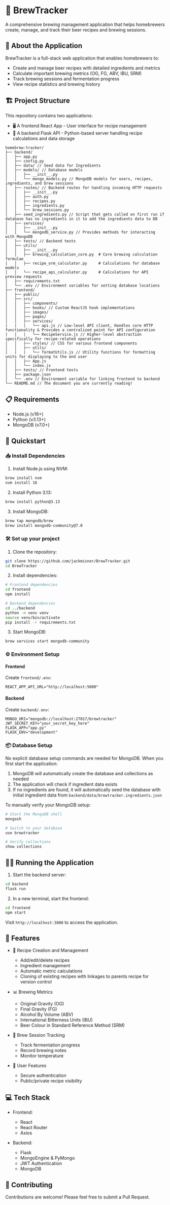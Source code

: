 # 🍺 BrewTracker

A comprehensive brewing management application that helps homebrewers create, manage, and track their beer recipes and brewing sessions.

## 🌟 About the Application

BrewTracker is a full-stack web application that enables homebrewers to:

- Create and manage beer recipes with detailed ingredients and metrics
- Calculate important brewing metrics (OG, FG, ABV, IBU, SRM)
- Track brewing sessions and fermentation progress
- View recipe statistics and brewing history

## 🏗️ Project Structure

This repository contains two applications:

- 🖥️ A frontend React App - User interface for recipe management
- 🔌 A backend Flask API - Python-based server handling recipe calculations and data storage

```
homebrew-tracker/
├── backend/
│   ├── app.py
│   ├── config.py
│   ├── data/ // Seed data for Ingredients
│   ├── models/ // Database models
│   │   ├── __init__.py
│   │   └── mongo_models.py // MongoDB models for users, recipes, ingredients, and brew sessions
│   ├── routes/ // Backend routes for handling incoming HTTP requests
│   │   ├── __init__.py
│   │   ├── auth.py
│   │   ├── recipes.py
│   │   ├── ingredients.py
│   │   └── brew_sessions.py
│   ├── seed_ingredients.py // Script that gets called on first run if database has no ingredients in it to add the ingredients data to DB
│   ├── services/
│   │   ├── __init__.py
│   │   └── mongodb_service.py // Provides methods for interacting with MongoDB
│   ├── tests/ // Backend tests
│   ├── utils/
│   │   ├── __init__.py
│   │   ├── brewing_calculation_core.py  # Core brewing calculation formulae
│   │   ├── recipe_orm_calculator.py     # Calculations for database models
│   │   └── recipe_api_calculator.py     # Calculations for API preview requests
│   ├── requirements.txt
│   └── .env // Environment variables for setting database locations
├── frontend/
│   ├── public/
│   ├── src/
│   │   ├── components/
│   │   ├── hooks/ // Custom ReactJS hook implementations
│   │   ├── images/
│   │   ├── pages/
│   │   ├── services/
|   |   |   └── api.js // Low-level API client, Handles core HTTP functionality & Provides a centralized point for API configuration
|   |   |   └── RecipeService.js // Higher-level abstraction specifically for recipe-related operations
│   │   ├── styles/ // CSS for various frontend components
│   │   ├── utils/
|   |   |   └── formatUtils.js // Utility functions for formatting units for displaying to the end user
│   │   ├── App.js
│   │   └── index.js
│   ├── tests/ // Frontend tests
│   ├── package.json
│   └── .env // Environment variable for linking frontend to backend
└── README.md // The document you are currently reading!
```

## 📋 Requirements

- Node.js (v16+)
- Python (v3.13+)
- MongoDB (v7.0+)

## 🚀 Quickstart

### 📥 Install Dependencies

1. Install Node.js using NVM:

```bash
brew install nvm
nvm install 16
```

2. Install Python 3.13:

```bash
brew install python@3.13
```

3. Install MongoDB:

```bash
brew tap mongodb/brew
brew install mongodb-community@7.0
```

### 🛠️ Set up your project

1. Clone the repository:

```bash
git clone https://github.com/jackmisner/BrewTracker.git
cd BrewTracker
```

2. Install dependencies:

```bash
# Frontend dependencies
cd frontend
npm install

# Backend dependencies
cd ../backend
python -m venv venv
source venv/bin/activate
pip install -r requirements.txt
```

3. Start MongoDB:

```bash
brew services start mongodb-community
```

### ⚙️ Environment Setup

#### Frontend

Create `frontend/.env`:

```plaintext
REACT_APP_API_URL="http://localhost:5000"
```

#### Backend

Create `backend/.env`:

```plaintext
MONGO_URI="mongodb://localhost:27017/brewtracker"
JWT_SECRET_KEY="your_secret_key_here"
FLASK_APP="app.py"
FLASK_ENV="development"
```

### 📦 Database Setup

No explicit database setup commands are needed for MongoDB.
When you first start the application:

1. MongoDB will automatically create the database and collections as needed
2. The application will check if ingredient data exists
3. If no ingredients are found, it will automatically seed the database with initial ingredient data from `backend/data/brewtracker.ingredients.json`

To manually verify your MongoDB setup:

```bash
# Start the MongoDB shell
mongosh

# Switch to your database
use brewtracker

# Verify collections
show collections
```

## 🏃‍♂️ Running the Application

1. Start the backend server:

```bash
cd backend
flask run
```

2. In a new terminal, start the frontend:

```bash
cd frontend
npm start
```

Visit `http://localhost:3000` to access the application.

## 🔑 Features

- 📝 Recipe Creation and Management
  - Add/edit/delete recipes
  - Ingredient management
  - Automatic metric calculations
  - Cloning of existing recipes with linkages to parents recipe for version control
- 📊 Brewing Metrics
  - Original Gravity (OG)
  - Final Gravity (FG)
  - Alcohol By Volume (ABV)
  - International Bitterness Units (IBU)
  - Beer Colour in Standard Reference Method (SRM)
- 🔄 Brew Session Tracking

  - Track fermentation progress
  - Record brewing notes
  - Monitor temperature

- 👥 User Features
  - Secure authentication
  - Public/private recipe visibility

## 💻 Tech Stack

- Frontend:

  - React
  - React Router
  - Axios

- Backend:
  - Flask
  - MongoEngine & PyMongo
  - JWT Authentication
  - MongoDB

## 🤝 Contributing

Contributions are welcome! Please feel free to submit a Pull Request.
